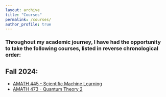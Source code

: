 ```yaml
---
layout: archive
title: "Courses"
permalink: /courses/
author_profile: true
---
```


### Throughout my academic journey, I have had the opportunity to take the following courses, listed in reverse chronological order:

## Fall 2024:

* [AMATH 445 - Scientific Machine Learning](/courses/amath445) 
* [AMATH 473 - Quantum Theory 2](/courses/amath473)